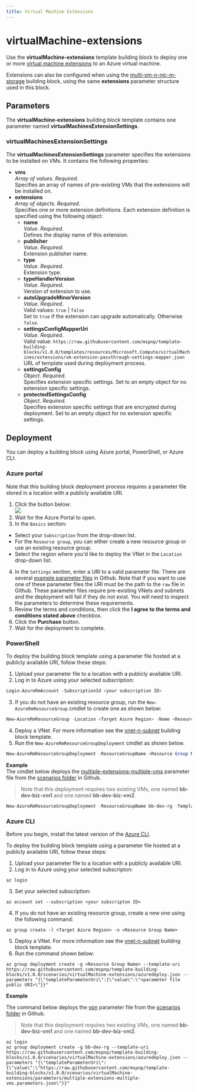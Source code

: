 ```yaml
---
title: Virtual Machine Extensions
---
```


# virtualMachine-extensions

Use the **virtualMachine-extensions** template building block to deploy one or more [virtual machine extensions](https://docs.microsoft.com/azure/virtual-machines/windows/extensions-features) to an Azure virtual machine.

Extensions can also be configured when using the [multi-vm-n-nic-m-storage](https://github.com/mspnp/template-building-blocks/blob/v1.0.0/templates/buildingBlocks/multi-vm-n-nic-m-storage/README.md) building block, using the same **extensions** parameter structure used in this block.


## Parameters

The **virtualMachine-extensions** building block template contains one parameter named **virtualMachinesExtensionSettings**.
 
### virtualMachinesExtensionSettings

The **virtualMachinesExtensionSettings** parameter specifies the extensions to be installed on VMs. It contains the following properties:

- **vms**  
_Array of values_. _Required_.  
Specifies an array of names of pre-existing VMs that the extensions will be installed on.    
- **extensions**  
_Array of objects_. _Required_.  
Specifies one or more extension definitions. Each extension definition is specified using the following object:  
  - **name**  
  _Value_. _Required_.  
  Defines the display name of this extension.  
  - **publisher**  
  _Value_. _Required_.  
  Extension publisher name.  
  - **type**  
  _Value_. _Required_.  
  Extension type.  
  - **typeHandlerVersion**  
  _Value_. _Required_.  
  Version of extension to use.  
  - **autoUpgradeMinorVersion**  
  _Value_. _Required_.  
  Valid values: `true` | `false`  
  Set to `true` if the extension can upgrade automatically. Otherwise `false`.  
  - **settingsConfigMapperUri**  
  _Value_. _Required_.  
  Valid value:  `https://raw.githubusercontent.com/mspnp/template-building-blocks/v1.0.0/templates/resources/Microsoft.Compute/virtualMachines/extensions/vm-extension-passthrough-settings-mapper.json`  
  URL of template used during deployment process.  
  - **settingsConfig**  
  _Object_. _Required_.  
  Specifies extension specific settings.  Set to an empty object for no extension specific settings.  
  - **protectedSettingsConfig**  
  _Object_. _Required_.  
  Specifies extension specific settings that are encrypted during deployment. Set to an empty object for no extension specific settings.  

## Deployment

You can deploy a building block using Azure portal, PowerShell, or Azure CLI.

### Azure portal

Note that this building block deployment process requires a parameter file stored in a location with a publicly available URI.

1. Click the button below:<br><a href="https://portal.azure.com/#create/Microsoft.Template/uri/https%3A%2F%2Fraw.githubusercontent.com%2Fmspnp%2Ftemplate-building-blocks%2Fv1.0.0%2Fscenarios%2FvirtualMachine-extensions%2Fazuredeploy.json" target="_blank"><img src = "http://azuredeploy.net/deploybutton.png"/></a>
2. Wait for the Azure Portal to open.  
3. In the `Basics` section:
  - Select your `Subscription` from the drop-down list.
  - For the `Resource group`, you can either create a new resource group or use an existing resource group.
  - Select the region where you'd like to deploy the VNet in the `Location` drop-down list.  
4. In the `Settings` section, enter a URI to a valid parameter file. There are several [example parameter files](https://github.com/mspnp/template-building-blocks/tree/v1.0.0/scenarios/virtualMachine-extensions/parameters) in Github. Note that if you want to use one of these parameter files the URI must be the path to the `raw` file in Github. These parameter files require pre-existing VNets and subnets and the deployment will fail if they do not exist. You will need to inspect the parameters to determine these requirements.  
5. Review the terms and conditions, then click the **I agree to the terms and conditions stated above** checkbox.  
6. Click the **Purchase** button.  
7. Wait for the deployment to complete.

### PowerShell

To deploy the building block template using a parameter file hosted at a publicly available URI, follow these steps:

1. Upload your parameter file to a location with a publicly available URI.
2. Log in to Azure using your selected subscription:
```powershell
Login-AzureRmAccount -SubscriptionId <your subscription ID>
```
3. If you do not have an existing resource group, run the `New-AzureRmResourceGroup` cmdlet to create one as shown below:
```powershell
New-AzureRmResourceGroup -Location <Target Azure Region> -Name <Resource Group Name> 
```
4. Deploy a VNet. For more information see the [vnet-n-subnet](https://github.com/mspnp/template-building-blocks/blob/v1.0.0/templates/buildingBlocks/vnet-n-subnet/README.md) building block template.  
5. Run the `New-AzureRmResourceGroupDeployment` cmdlet as shown below.  
```powershell
New-AzureRmResourceGroupDeployment -ResourceGroupName <Resource Group Name> -TemplateUri https://raw.githubusercontent.com/mspnp/template-building-blocks/v1.0.0/scenarios/virtualMachine-extensions/azuredeploy.json -templateParameterUriFromTemplate <URI of parameter file>
```

**Example**  
The cmdlet below deploys the [multiple-extensions-multiple-vms](https://raw.githubusercontent.com/mspnp/template-building-blocks/v1.0.0/scenarios/virtualMachine-extensions/parameters/multiple-extensions-multiple-vms.parameters.json) parameter file from the [scenarios folder](https://github.com/mspnp/template-building-blocks/tree/v1.0.0/scenarios/virtualMachine-extensions) in Github.

> Note that this deployment requires two existing VMs, one named **bb-dev-biz-vm1** and one named **bb-dev-biz-vm2**.

```powershell
New-AzureRmResourceGroupDeployment -ResourceGroupName bb-dev-rg -TemplateUri https://raw.githubusercontent.com/mspnp/template-building-blocks/v1.0.0/scenarios/virtualMachine-extensions/azuredeploy.json -templateParameterUriFromTemplate https://raw.githubusercontent.com/mspnp/template-building-blocks/v1.0.0/scenarios/virtualMachine-extensions/parameters/multiple-extensions-multiple-vms.parameters.json
```

### Azure CLI

Before you begin, install the latest version of the [Azure CLI](https://docs.microsoft.com/cli/azure/install-azure-cli).

To deploy the building block template using a parameter file hosted at a publicly available URI, follow these steps:

1. Upload your parameter file to a location with a publicly available URI.  
2. Log in to Azure using your selected subscripton:  
```batch
az login
```
3. Set your selected subscription:
```batch
az account set --subscription <your subscripton ID>
```
4. If you do not have an existing resource group, create a new one using the following command:
```batch
az group create -l <Target Azure Region> -n <Resource Group Name> 
```
5. Deploy a VNet. For more information see the [vnet-n-subnet](https://github.com/mspnp/template-building-blocks/blob/v1.0.0/templates/buildingBlocks/vnet-n-subnet/README.md) building block template.  
6. Run the command shown below:
```batch
az group deployment create -g <Resource Group Name> --template-uri https://raw.githubusercontent.com/mspnp/template-building-blocks/v1.0.0/scenarios/virtualMachine-extensions/azuredeploy.json --parameters "{\"templateParameterUri\":{\"value\":\"<parameter file public URI>\"}}"
```

**Example**

The command below deploys the [vpn](https://raw.githubusercontent.com/mspnp/template-building-blocks/v1.0.0/scenarios/virtualMachine-extensions/parameters/multiple-extensions-multiple-vms.parameters.json) parameter file from the [scenarios folder](https://github.com/mspnp/template-building-blocks/tree/v1.0.0/scenarios/virtualMachine-extensions) in Github.

> Note that this deployment requires two existing VMs, one named **bb-dev-biz-vm1** and one named **bb-dev-biz-vm2**.

```batch
az login
az group deployment create -g bb-dev-rg --template-uri https://raw.githubusercontent.com/mspnp/template-building-blocks/v1.0.0/scenarios/virtualMachine-extensions/azuredeploy.json --parameters "{\"templateParameterUri\":{\"value\":\"https://raw.githubusercontent.com/mspnp/template-building-blocks/v1.0.0/scenarios/virtualMachine-extensions/parameters/multiple-extensions-multiple-vms.parameters.json\"}}"
```